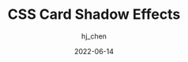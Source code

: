 ---
author: hj_chen
date: 2022-06-14
draft: true
permalink: false
tags:
  - css
  - effects
target_url: https://chenhuijing.com/blog/css-card-shadow-effects/
title: CSS Card Shadow Effects
---
